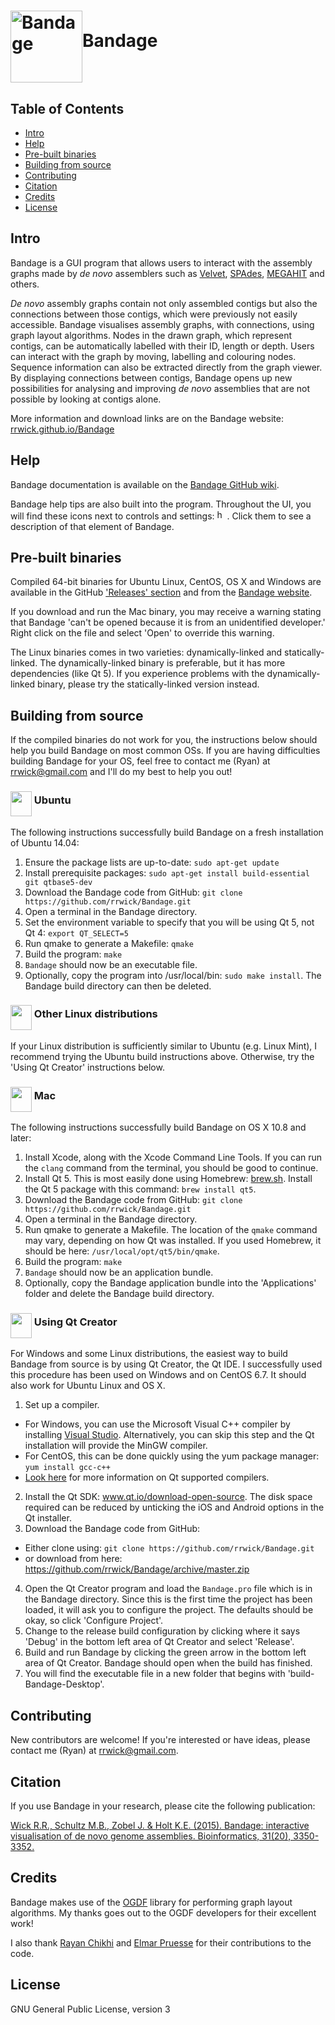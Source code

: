 # <img src="http://rrwick.github.io/Bandage/images/logo.png" alt="Bandage" width="115" height="115" align="middle">Bandage

## Table of Contents

* [Intro](https://github.com/rrwick/Bandage#intro)
* [Help](https://github.com/rrwick/Bandage#help)
* [Pre-built binaries](https://github.com/rrwick/Bandage#pre-built-binaries)
* [Building from source](https://github.com/rrwick/Bandage#building-from-source)
* [Contributing](https://github.com/rrwick/Bandage#contributing)
* [Citation](https://github.com/rrwick/Bandage#citation)
* [Credits](https://github.com/rrwick/Bandage#credits)
* [License](https://github.com/rrwick/Bandage#license)

## Intro

Bandage is a GUI program that allows users to interact with the assembly graphs made by *de novo* assemblers such as <a href="https://www.ebi.ac.uk/~zerbino/velvet/" target="_blank">Velvet</a>, <a href="http://bioinf.spbau.ru/spades" target="_blank">SPAdes</a>, <a href="https://github.com/voutcn/megahit" target="_blank">MEGAHIT</a> and others.

*De novo* assembly graphs contain not only assembled contigs but also the connections between those contigs, which were previously not easily accessible. Bandage visualises assembly graphs, with connections, using graph layout algorithms. Nodes in the drawn graph, which represent contigs, can be automatically labelled with their ID, length or depth. Users can interact with the graph by moving, labelling and colouring nodes. Sequence information can also be extracted directly from the graph viewer. By displaying connections between contigs, Bandage opens up new possibilities for analysing and improving *de novo* assemblies that are not possible by looking at contigs alone.

More information and download links are on the Bandage website: <a href="http://rrwick.github.io/Bandage/" target="_blank">rrwick.github.io/Bandage</a>

## Help

Bandage documentation is available on the <a href="https://github.com/rrwick/Bandage/wiki" target="_blank">Bandage GitHub wiki</a>.

Bandage help tips are also built into the program. Throughout the UI, you will find these icons next to controls and settings: <img src="http://rrwick.github.io/Bandage/images/helptext.png" alt="help text icon" width="16" height="16">. Click them to see a description of that element of Bandage.

## Pre-built binaries

Compiled 64-bit binaries for Ubuntu Linux, CentOS, OS X and Windows are available in the GitHub <a href="https://github.com/rrwick/Bandage/releases/" target="_blank">'Releases' section</a> and from the <a href="http://rrwick.github.io/Bandage/" target="_blank">Bandage website</a>.

If you download and run the Mac binary, you may receive a warning stating that Bandage 'can't be opened because it is from an unidentified developer.' Right click on the file and select 'Open' to override this warning.

The Linux binaries comes in two varieties: dynamically-linked and statically-linked. The dynamically-linked binary is preferable, but it has more dependencies (like Qt 5). If you experience problems with the dynamically-linked binary, please try the statically-linked version instead.

## Building from source

If the compiled binaries do not work for you, the instructions below should help you build Bandage on most common OSs. If you are having difficulties building Bandage for your OS, feel free to contact me (Ryan) at rrwick@gmail.com and I'll do my best to help you out!

### <img src="http://rrwick.github.io/Bandage/images/OS/ubuntu.png" alt="" width="34" height="40" align="middle"> Ubuntu

The following instructions successfully build Bandage on a fresh installation of Ubuntu 14.04:

1. Ensure the package lists are up-to-date: `sudo apt-get update`
2. Install prerequisite packages: `sudo apt-get install build-essential git qtbase5-dev`
3. Download the Bandage code from GitHub: `git clone https://github.com/rrwick/Bandage.git`
4. Open a terminal in the Bandage directory.
5. Set the environment variable to specify that you will be using Qt 5, not Qt 4: `export QT_SELECT=5`
6. Run qmake to generate a Makefile: `qmake`
7. Build the program: `make`
8. `Bandage` should now be an executable file.
9. Optionally, copy the program into /usr/local/bin: `sudo make install`. The Bandage build directory can then be deleted.

### <img src="http://rrwick.github.io/Bandage/images/OS/linux.png" alt="" width="34" height="40" align="middle"> Other Linux distributions

If your Linux distribution is sufficiently similar to Ubuntu (e.g. Linux Mint), I recommend trying the Ubuntu build instructions above. Otherwise, try the 'Using Qt Creator' instructions below.

### <img src="http://rrwick.github.io/Bandage/images/OS/apple.png" alt="" width="34" height="40" align="middle"> Mac

The following instructions successfully build Bandage on OS X 10.8 and later:

1. Install Xcode, along with the Xcode Command Line Tools. If you can run the `clang` command from the terminal, you should be good to continue.
2. Install Qt 5. This is most easily done using Homebrew: <a href="http://brew.sh/" target="_blank">brew.sh</a>. Install the Qt 5 package with this command: `brew install qt5`.
3. Download the Bandage code from GitHub: `git clone https://github.com/rrwick/Bandage.git`
4. Open a terminal in the Bandage directory.
5. Run qmake to generate a Makefile. The location of the `qmake` command may vary, depending on how Qt was installed. If you used Homebrew, it should be here: `/usr/local/opt/qt5/bin/qmake`.
6. Build the program: `make`
7. `Bandage` should now be an application bundle.
8. Optionally, copy the Bandage application bundle into the 'Applications' folder and delete the Bandage build directory.

### <img src="http://rrwick.github.io/Bandage/images/OS/qt.png" alt="" width="34" height="40" align="middle"> Using Qt Creator

For Windows and some Linux distributions, the easiest way to build Bandage from source is by using Qt Creator, the Qt IDE. I successfully used this procedure has been used on Windows and on CentOS 6.7. It should also work for Ubuntu Linux and OS X.

1. Set up a compiler.
  * For Windows, you can use the Microsoft Visual C++ compiler by installing <a href=" https://www.visualstudio.com/" target="_blank">Visual Studio</a>. Alternatively, you can skip this step and the Qt installation will provide the MinGW compiler.
  * For CentOS, this can be done quickly using the yum package manager: `yum install gcc-c++`
  * <a href="http://doc.qt.io/qt-5/supported-platforms.html" target="_blank">Look here</a> for more information on Qt supported compilers.
2. Install the Qt SDK: <a href="http://www.qt.io/download-open-source/" target="_blank">www.qt.io/download-open-source</a>. The disk space required can be reduced by unticking the iOS and Android options in the Qt installer.
3. Download the Bandage code from GitHub:
  * Either clone using: `git clone https://github.com/rrwick/Bandage.git`
  * or download from here: <a href="https://github.com/rrwick/Bandage/archive/master.zip" target="_blank">https://github.com/rrwick/Bandage/archive/master.zip</a>
4. Open the Qt Creator program and load the `Bandage.pro` file which is in the Bandage directory. Since this is the first time the project has been loaded, it will ask you to configure the project. The defaults should be okay, so click 'Configure Project'.
5. Change to the release build configuration by clicking where it says 'Debug' in the bottom left area of Qt Creator and select 'Release'.
6. Build and run Bandage by clicking the green arrow in the bottom left area of Qt Creator. Bandage should open when the build has finished.
7. You will find the executable file in a new folder that begins with 'build-Bandage-Desktop'.

## Contributing

New contributors are welcome! If you're interested or have ideas, please contact me (Ryan) at rrwick@gmail.com.

## Citation

If you use Bandage in your research, please cite the following publication:

[Wick R.R., Schultz M.B., Zobel J. & Holt K.E. (2015). Bandage: interactive visualisation of de novo genome assemblies. Bioinformatics, 31(20), 3350-3352.](http://bioinformatics.oxfordjournals.org/content/31/20/3350)

## Credits

Bandage makes use of the <a href="http://www.ogdf.net/" target="_blank">OGDF</a> library for performing graph layout algorithms. My thanks goes out to the OGDF developers for their excellent work!

I also thank <a href="https://github.com/rchikhi" target="_blank">Rayan Chikhi</a> and <a href="https://github.com/epruesse" target="_blank">Elmar Pruesse</a> for their contributions to the code.

## License

GNU General Public License, version 3
